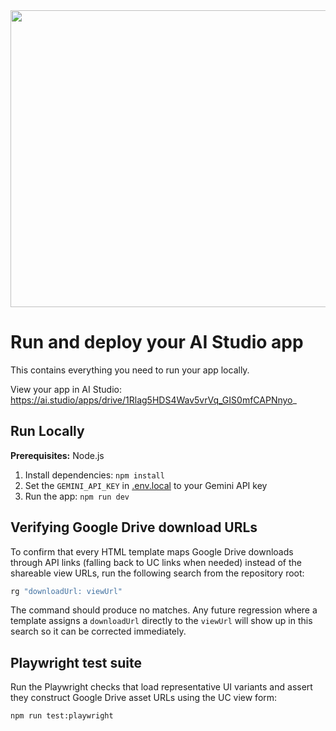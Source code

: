 <div align="center">
<img width="1200" height="475" alt="GHBanner" src="https://github.com/user-attachments/assets/0aa67016-6eaf-458a-adb2-6e31a0763ed6" />
</div>

# Run and deploy your AI Studio app

This contains everything you need to run your app locally.

View your app in AI Studio: https://ai.studio/apps/drive/1Rlag5HDS4Wav5vrVq_GIS0mfCAPNnyo_

## Run Locally

**Prerequisites:**  Node.js


1. Install dependencies:
   `npm install`
2. Set the `GEMINI_API_KEY` in [.env.local](.env.local) to your Gemini API key
3. Run the app:
   `npm run dev`

## Verifying Google Drive download URLs

To confirm that every HTML template maps Google Drive downloads through API links (falling back to UC links when needed) instead of the shareable view URLs, run the following search from the repository root:

```bash
rg "downloadUrl: viewUrl"
```

The command should produce no matches. Any future regression where a template assigns a `downloadUrl` directly to the `viewUrl` will show up in this search so it can be corrected immediately.

## Playwright test suite

Run the Playwright checks that load representative UI variants and assert they construct Google Drive asset URLs using the UC view form:

```bash
npm run test:playwright
```
